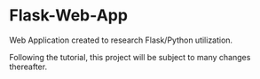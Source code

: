 # Flask-Web-App

Web Application created to research Flask/Python utilization.

Following the tutorial, this project will be subject to many changes thereafter.
